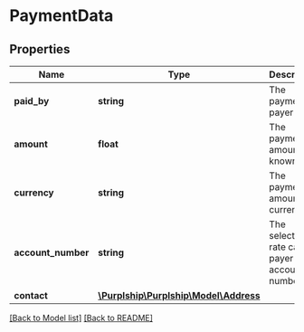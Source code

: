# PaymentData

## Properties
Name | Type | Description | Notes
------------ | ------------- | ------------- | -------------
**paid_by** | **string** | The payment payer | 
**amount** | **float** | The payment amount if known | [optional] 
**currency** | **string** | The payment amount currency | 
**account_number** | **string** | The selected rate carrier payer account number | [optional] 
**contact** | [**\Purplship\Purplship\Model\Address**](Address.md) |  | [optional] 

[[Back to Model list]](../../README.md#documentation-for-models) [[Back to README]](../../README.md)


